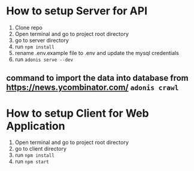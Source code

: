 # How to setup Server for API

1. Clone repo
2. Open terminal and go to project root directory
3. go to server directory
4. run `npm install`
5. rename .env.example file to .env and update the mysql credentials 
6. run `adonis serve --dev`

## command to import the data into database from https://news.ycombinator.com/ `adonis crawl`

# How to setup Client for Web Application

1. Open terminal and go to project root directory
2. go to client directory
3. run `npm install`
4. run `npm start`

